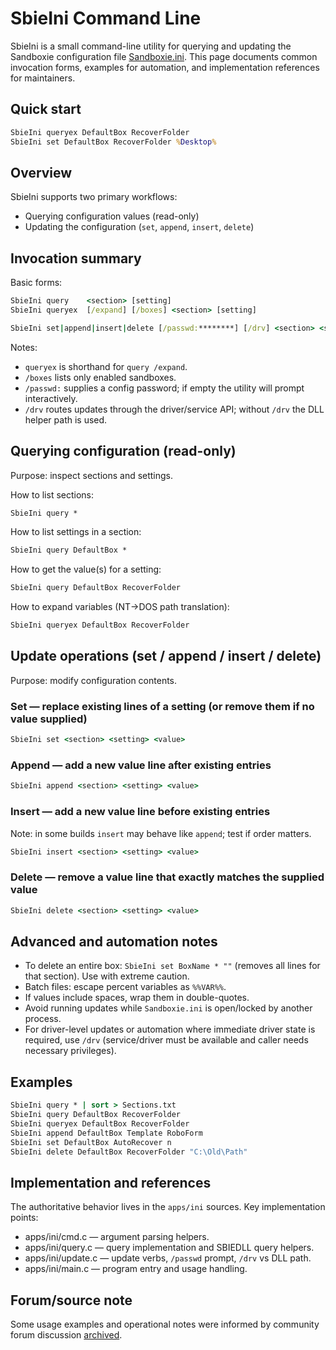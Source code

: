 # SbieIni Command Line

SbieIni is a small command-line utility for querying and updating the Sandboxie configuration file [Sandboxie.ini](SandboxieIni.md). This page documents common invocation forms, examples for automation, and implementation references for maintainers.

## Quick start

```cmd
SbieIni queryex DefaultBox RecoverFolder
SbieIni set DefaultBox RecoverFolder %Desktop%
```

## Overview

SbieIni supports two primary workflows:

- Querying configuration values (read-only)
- Updating the configuration (`set`, `append`, `insert`, `delete`)

## Invocation summary

Basic forms:

```cmd
SbieIni query    <section> [setting]
SbieIni queryex  [/expand] [/boxes] <section> [setting]

SbieIni set|append|insert|delete [/passwd:********] [/drv] <section> <setting> <value>
```

Notes:

- `queryex` is shorthand for `query /expand`.
- `/boxes` lists only enabled sandboxes.
- `/passwd:` supplies a config password; if empty the utility will prompt interactively.
- `/drv` routes updates through the driver/service API; without `/drv` the DLL helper path is used.

## Querying configuration (read-only)

Purpose: inspect sections and settings.

How to list sections:

```cmd
SbieIni query *
```

How to list settings in a section:

```cmd
SbieIni query DefaultBox *
```

How to get the value(s) for a setting:

```cmd
SbieIni query DefaultBox RecoverFolder
```

How to expand variables (NT→DOS path translation):

```cmd
SbieIni queryex DefaultBox RecoverFolder
```

## Update operations (set / append / insert / delete)

Purpose: modify configuration contents.

### Set — replace existing lines of a setting (or remove them if no value supplied)

```cmd
SbieIni set <section> <setting> <value>
```

### Append — add a new value line after existing entries

```cmd
SbieIni append <section> <setting> <value>
```

### Insert — add a new value line before existing entries

Note: in some builds `insert` may behave like `append`; test if order matters.

```cmd
SbieIni insert <section> <setting> <value>
```

### Delete — remove a value line that exactly matches the supplied value

```cmd
SbieIni delete <section> <setting> <value>
```

## Advanced and automation notes

- To delete an entire box: `SbieIni set BoxName * ""` (removes all lines for that section). Use with extreme caution.
- Batch files: escape percent variables as `%%VAR%%`.
- If values include spaces, wrap them in double-quotes.
- Avoid running updates while `Sandboxie.ini` is open/locked by another process.
- For driver-level updates or automation where immediate driver state is required, use `/drv` (service/driver must be available and caller needs necessary privileges).

## Examples

```cmd
SbieIni query * | sort > Sections.txt
SbieIni query DefaultBox RecoverFolder
SbieIni queryex DefaultBox RecoverFolder
SbieIni append DefaultBox Template RoboForm
SbieIni set DefaultBox AutoRecover n
SbieIni delete DefaultBox RecoverFolder "C:\Old\Path"
```

## Implementation and references

The authoritative behavior lives in the `apps/ini` sources. Key implementation points:

- apps/ini/cmd.c — argument parsing helpers.
- apps/ini/query.c — query implementation and SBIEDLL query helpers.
- apps/ini/update.c — update verbs, `/passwd` prompt, `/drv` vs DLL path.
- apps/ini/main.c — program entry and usage handling.

## Forum/source note

Some usage examples and operational notes were informed by community forum discussion [archived](https://sandboxie-website-archive.github.io/www.sandboxie.com/old-forums/viewtopica6bca6bc.html#p126947).
